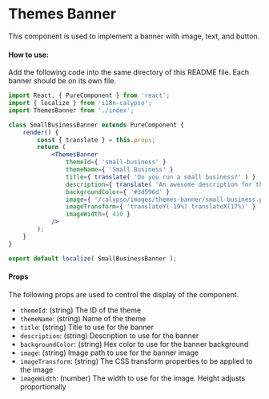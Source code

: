 # Themes Banner

This component is used to implement a banner with image, text, and button.

#### How to use:

Add the following code into the same directory of this README file. Each banner should be on its own file.

```jsx
import React, { PureComponent } from 'react';
import { localize } from 'i18n-calypso';
import ThemesBanner from './index';

class SmallBusinessBanner extends PureComponent {
	render() {
		const { translate } = this.props;
		return (
			<ThemesBanner
				themeId={ 'small-business' }
				themeName={ 'Small Business' }
				title={ translate( 'Do you run a small business?' ) }
				description={ translate( 'An awesome description for this theme' ) }
				backgroundColor={ '#3d596d' }
				image={ '/calypso/images/themes-banner/small-business.png' }
				imageTransform={ 'translateY(-19%) translateX(17%)' }
				imageWidth={ 410 }
			/>
		);
	}
}

export default localize( SmallBusinessBanner );
```

#### Props

The following props are used to control the display of the component.

- `themeId`: (string) The ID of the theme
- `themeName`: (string) Name of the theme
- `title`: (string) Title to use for the banner
- `description`: (string) Description to use for the banner
- `backgroundColor`: (string) Hex color to use for the banner background
- `image`: (string) Image path to use for the banner image
- `imageTransform`: (string) The CSS transform properties to be applied to the image
- `imageWidth`: (number) The width to use for the image. Height adjusts proportionally
